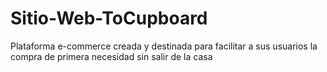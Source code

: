 # Sitio-Web-ToCupboard
Plataforma e-commerce creada y destinada para facilitar a sus usuarios la compra de primera necesidad sin salir de la casa 
